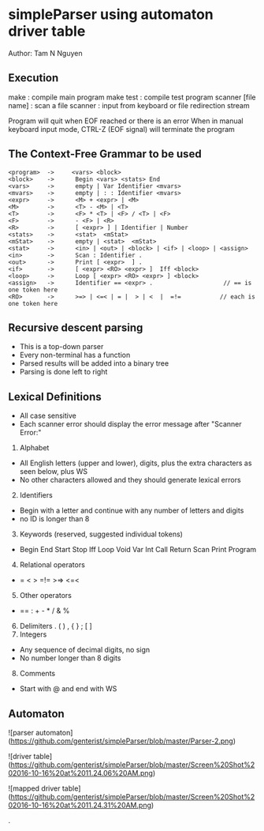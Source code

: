 # simpleParser using automaton driver table
Author: Tam N Nguyen

## Execution
make : compile main program
make test : compile test program
scanner [file name] : scan a file
scanner : input from keyboard or file redirection stream

Program will quit when EOF reached or there is an error
When in manual keyboard input mode, CTRL-Z (EOF signal) will terminate the program

## The Context-Free Grammar to be used
~~~~
<program>  ->     <vars> <block>
<block>    ->      Begin <vars> <stats> End
<vars>     ->      empty | Var Identifier <mvars> 
<mvars>    ->      empty | : : Identifier <mvars>
<expr>     ->      <M> + <expr> | <M>
<M>        ->      <T> - <M> | <T>
<T>        ->      <F> * <T> | <F> / <T> | <F>
<F>        ->      - <F> | <R>
<R>        ->      [ <expr> ] | Identifier | Number   
<stats>    ->      <stat>  <mStat>
<mStat>    ->      empty | <stat>  <mStat>
<stat>     ->      <in> | <out> | <block> | <if> | <loop> | <assign>
<in>       ->      Scan : Identifier .
<out>      ->      Print [ <expr>  ] .
<if>       ->      [ <expr> <RO> <expr> ]  Iff <block>             
<loop>     ->      Loop [ <expr> <RO> <expr> ] <block>
<assign>   ->      Identifier == <expr> .                    // == is one token here
<RO>       ->      >=> | <=< | = |  > | <  |  =!=           // each is one token here
~~~~

## Recursive descent parsing
- This is a top-down parser
- Every non-terminal has a function
- Parsed results will be added into a binary tree
- Parsing is done left to right

## Lexical Definitions
- All case sensitive
- Each scanner error should display the error message after "Scanner Error:"
1. Alphabet
  * All English letters (upper and lower), digits, plus the extra characters as seen below, plus WS
  * No other characters allowed and they should generate lexical errors
2. Identifiers
  * Begin with a letter and continue with any number of letters and digits 
  * no ID is longer than 8
3. Keywords (reserved, suggested individual tokens)
  * Begin End Start Stop Iff Loop Void Var Int Call Return Scan Print Program 
4. Relational operators
  * =  <  >  =!=    >=>  <=<
5. Other operators
  * == :  +  -  *  / & %
6. Delimiters
  . (  ) , { } ; [ ]
7. Integers
  * Any sequence of decimal digits, no sign
  * No number longer than 8 digits
8. Comments
  * Start with @ and end with WS

## Automaton
![parser automaton]
(https://github.com/genterist/simpleParser/blob/master/Parser-2.png)

![driver table]
(https://github.com/genterist/simpleParser/blob/master/Screen%20Shot%202016-10-16%20at%2011.24.06%20AM.png)

![mapped driver table]
(https://github.com/genterist/simpleParser/blob/master/Screen%20Shot%202016-10-16%20at%2011.24.31%20AM.png)


.
